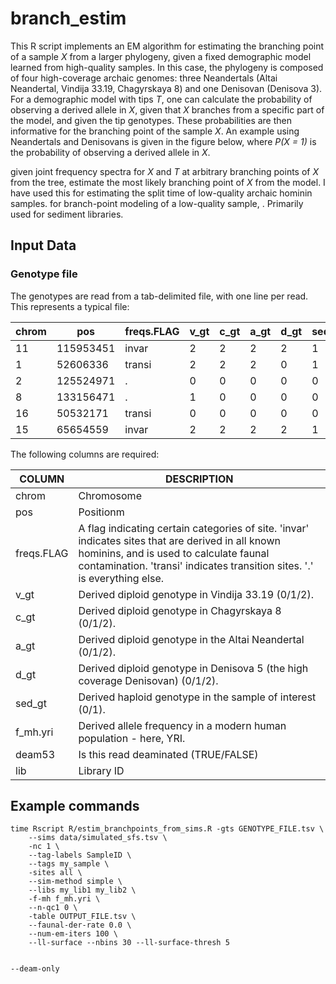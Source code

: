 # branch_estim
This R script implements an EM algorithm for estimating the branching point of a sample _X_ from a larger phylogeny, given a fixed demographic model learned from high-quality samples. In this case, the phylogeny is composed of four high-coverage archaic genomes: three Neandertals (Altai Neandertal, Vindija 33.19, Chagyrskaya 8) and one Denisovan (Denisova 3). For a demographic model with tips _T_, one can calculate the probability of observing a derived allele in _X_, given that _X_ branches from a specific part of the model, and given the tip genotypes. These probabilities are then informative for the branching point of the sample _X_. An example using Neandertals and Denisovans is given in the figure below, where _P(X = 1)_ is the probability of observing a derived allele in _X_.


given joint frequency spectra for _X_ and _T_ at arbitrary branching points of _X_ from the tree, estimate the most likely branching point of _X_ from the model. I have used this for estimating the split time of low-quality archaic hominin samples. for branch-point modeling of a low-quality sample, . Primarily used for sediment libraries.

## Input Data



### Genotype file

The genotypes are read from a tab-delimited file, with one line per read. This represents a typical file:

| chrom | pos       | freqs.FLAG | v_gt | c_gt | a_gt | d_gt | sed_gt | f_mh.yri   | deam53 | lib    |
|-------|-----------|------------|------|------|------|------|--------|------------|--------|--------|
| 11    | 115953451 | invar      | 2    | 2    | 2    | 2    | 1      | 1          | FALSE  | A16112 |
| 1     | 52606336  | transi     | 2    | 2    | 2    | 0    | 1      | 0          | TRUE   | A16112 |
| 2     | 125524971 | .          | 0    | 0    | 0    | 0    | 0      | 0.2037037  | FALSE  | A16112 |
| 8     | 133156471 | .          | 1    | 0    | 0    | 0    | 0      | 0          | FALSE  | A16112 |
| 16    | 50532171  | transi     | 0    | 0    | 0    | 0    | 0      | 0.09259259 | FALSE  | A16112 |
| 15    | 65654559  | invar      | 2    | 2    | 2    | 2    | 1      | 1          | FALSE  | A16112 |

The following columns are required:

| COLUMN     | DESCRIPTION                                                                                                                                                                                                                   |
|------------|-------------------------------------------------------------------------------------------------------------------------------------------------------------------------------------------------------------------------------|
| chrom      | Chromosome                                                                                                                                                                                                                    |
| pos        | Positionm                                                                                                                                                                                                                     |
| freqs.FLAG | A flag indicating certain categories of site. 'invar' indicates sites   that are derived in all known hominins, and is used to calculate faunal   contamination. 'transi' indicates transition sites. '.' is everything else. |
| v_gt       | Derived diploid genotype in Vindija 33.19 (0/1/2).                                                                                                                                                                            |
| c_gt       | Derived diploid genotype in Chagyrskaya 8 (0/1/2).                                                                                                                                                                            |
| a_gt       | Derived diploid genotype in the Altai Neandertal (0/1/2).                                                                                                                                                                     |
| d_gt       | Derived diploid genotype in Denisova 5 (the high coverage Denisovan)   (0/1/2).                                                                                                                                               |
| sed_gt     | Derived haploid genotype in the sample of interest (0/1).                                                                                                                                                                     |
| f_mh.yri   | Derived allele frequency in a modern human population - here, YRI.                                                                                                                                                            |
| deam53     | Is this read deaminated (TRUE/FALSE)                                                                                                                                                                                          |
| lib        | Library ID                                                                                                                                                                                                                    |

## Example commands

    time Rscript R/estim_branchpoints_from_sims.R -gts GENOTYPE_FILE.tsv \
        --sims data/simulated_sfs.tsv \
        -nc 1 \
        --tag-labels SampleID \
        --tags my_sample \
        -sites all \
        --sim-method simple \
        --libs my_lib1 my_lib2 \
        -f-mh f_mh.yri \
        --n-qc1 0 \
        -table OUTPUT_FILE.tsv \
        --faunal-der-rate 0.0 \
        --num-em-iters 100 \
        --ll-surface --nbins 30 --ll-surface-thresh 5
        
        
    --deam-only
